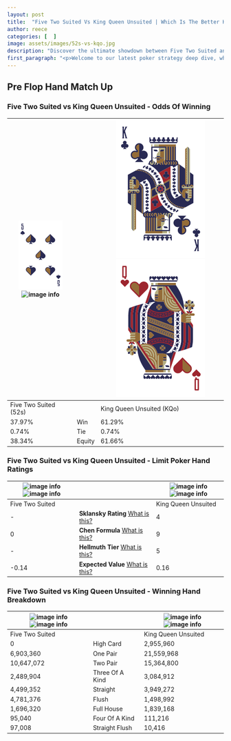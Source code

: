 ```yaml
---
layout: post
title:  "Five Two Suited Vs King Queen Unsuited | Which Is The Better Hand In Poker? A Complete Guide"
author: reece
categories: [  ]
image: assets/images/52s-vs-kqo.jpg
description: "Discover the ultimate showdown between Five Two Suited and King Queen Unsuited in poker! Uncover the odds, strategies, and scenarios where one hand triumphs over the other. Get ready to up your poker game with this thrilling analysis."
first_paragraph: "<p>Welcome to our latest poker strategy deep dive, where we're pitting two distinct hands against each other in a high-stakes showdown: Five Two Suited vs King Queen Unsuited.</p><p>In the dynamic world of poker, every decision counts, and knowing which hand holds the upper hand is key to your success at the table.</p><p>In this article, we'll dissect these two hands, explore the scenarios where one dominates the other, and equip you with the knowledge to make strategic choices that can tip the odds in your favor.</p><p>Get ready to unravel the intriguing dynamics of these poker hands and elevate your game to new heights.</p>"
---
```




[comment]: # (sp0)

## Pre Flop Hand Match Up

<div class="table hand-ratings" markdown="1"> 



### Five Two Suited vs King Queen Unsuited - Odds Of Winning


    
| ![image info](assets/images/hand1/5.png) ![image info](assets/images/hand1/2s.png) |  | ![image info](assets/images/hand2/K.png) ![image info](assets/images/hand2/qo.png) |
| -------- | -------- | -------- |
| Five Two Suited (52s) |  | King Queen Unsuited (KQo) |
| 37.97% | Win | 61.29% |
| 0.74% | Tie | 0.74% |
| 38.34% | Equity | 61.66% |




[comment]: # (sp1)



### Five Two Suited vs King Queen Unsuited - Limit Poker Hand Ratings


    
| ![image info](https://www.riverpairs.com/assets/images/hand1/5.png) ![image info](https://www.riverpairs.com/assets/images/hand1/2s.png) |  | ![image info](https://www.riverpairs.com/assets/images/hand2/K.png) ![image info](https://www.riverpairs.com/assets/images/hand2/qo.png) |
| -------- | -------- | -------- |
| Five Two Suited |  | King Queen Unsuited |
| - | **Sklansky Rating** [What is this?](/sklansky-rating-explained) | 4 |
| 0 | **Chen Formula** [What is this?](/chen-formula-explained) | 9 |
| - | **Hellmuth Tier** [What is this?](/Hellmuth-tier-explained) | 5 |
| -0.14 | **Expected Value** [What is this?](/expected-value-explained) | 0.16 |




[comment]: # (sp2)



### Five Two Suited vs King Queen Unsuited - Winning Hand Breakdown


    
| ![image info](https://www.riverpairs.com/assets/images/hand1/5.png) ![image info](https://www.riverpairs.com/assets/images/hand1/2s.png) |  | ![image info](https://www.riverpairs.com/assets/images/hand2/K.png) ![image info](https://www.riverpairs.com/assets/images/hand2/qo.png) |
| -------- | -------- | -------- |
| Five Two Suited |  | King Queen Unsuited |
| 0 | High Card | 2,955,960 |
| 6,903,360 | One Pair | 21,559,968 |
| 10,647,072 | Two Pair | 15,364,800 |
| 2,489,904 | Three Of A Kind | 3,084,912 |
| 4,499,352 | Straight | 3,949,272 |
| 4,781,376 | Flush | 1,498,992 |
| 1,696,320 | Full House | 1,839,168 |
| 95,040 | Four Of A Kind | 111,216 |
| 97,008 | Straight Flush | 10,416 |




[comment]: # (sp3)



</div>

[comment]: # (sp4)



[comment]: # (sp5)

